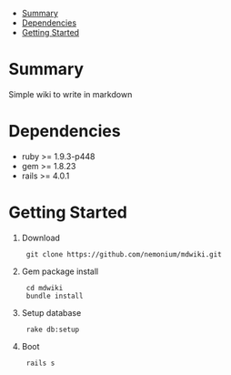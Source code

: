 - [Summary](#section1)
- [Dependencies](#section2)
- [Getting Started](#section3)

# <a name="section1">Summary

Simple wiki to write in markdown

# <a name="section2">Dependencies

- ruby >= 1.9.3-p448
- gem >= 1.8.23
- rails >= 4.0.1

# <a name="section3">Getting Started
1. Download

        git clone https://github.com/nemonium/mdwiki.git

2. Gem package install

        cd mdwiki
        bundle install

3. Setup database

        rake db:setup

4. Boot

        rails s


